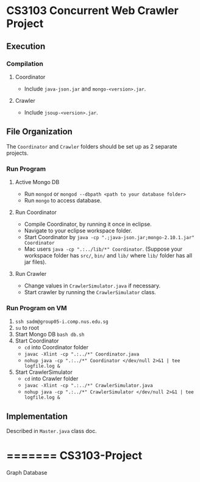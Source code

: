 CS3103 Concurrent Web Crawler Project
==================

## Execution

### Compilation
1. Coordinator
	- Include `java-json.jar` and `mongo-<version>.jar`.

2. Crawler
	- Include `jsoup-<version>.jar`.

## File Organization
The `Coordinator` and `Crawler` folders should be set up as 2 separate projects.

### Run Program
1. Active Mongo DB
	- Run `mongod` or `mongod --dbpath <path to your database folder>`
	- Run `mongo` to access database.
2. Run Coordinator
	- Compile Coordinator, by running it once in eclipse.
	- Navigate to your eclipse workspace folder.
	- Start Coordinator by `java -cp ".;java-json.jar;mongo-2.10.1.jar" Coordinator`
	- Mac users `java -cp ".:../lib/*" Coordinator`. (Suppose your workspace folder has `src/`, `bin/` and `lib/` where `lib/` folder has all jar files).

3. Run Crawler
	- Change values in `CrawlerSimulator.java` if necessary.
	- Start crawler by running the `CrawlerSimulator` class.

### Run Program on VM
1. `ssh sadm@group05-i.comp.nus.edu.sg`
2. `su` to root
3. Start Mongo DB `bash db.sh`
4. Start Coordinator 
	- `cd` into Coordinator folder
	- `javac -Xlint -cp ".:../*" Coordinator.java`
	- `nohup java -cp ".:../*" Coordinator </dev/null 2>&1 | tee logfile.log &`
5. Start CrawlerSimulator
	- `cd` into Crawler folder
	- `javac -Xlint -cp ".:../*" CrawlerSimulator.java`
	- `nohup java -cp ".:../*" CrawlerSimulator </dev/null 2>&1 | tee logfile.log &`


## Implementation
Described in `Master.java` class doc.


=======
CS3103-Project
==============

Graph Database
